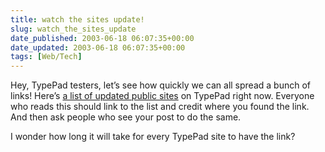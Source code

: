 ```yaml
---
title: watch the sites update!
slug: watch_the_sites_update
date_published: 2003-06-18 06:07:35+00:00
date_updated: 2003-06-18 06:07:35+00:00
tags: [Web/Tech]
---
```

Hey, TypePad testers, let’s see how quickly we can all spread a bunch of links! Here’s [a list of updated public sites](http://www.typepad.com/updates.html) on TypePad right now. Everyone who reads this should link to the list and credit where you found the link. And then ask people who see your post to do the same.

I wonder how long it will take for every TypePad site to have the link?
